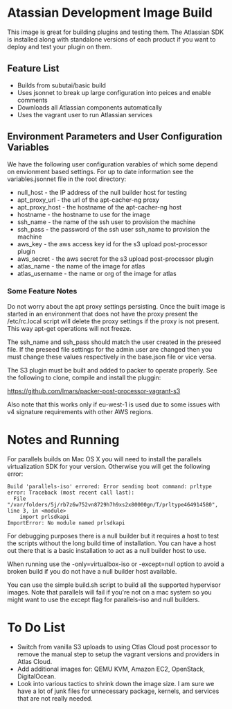 # Atassian Development Image Build

This image is great for building plugins and testing them. The Atlassian SDK is
installed along with standalone versions of each product if you want to deploy
and test your plugin on them.

## Feature List

* Builds from subutai/basic build
* Uses jsonnet to break up large configuration into peices and enable comments
* Downloads all Atlassian components automatically
* Uses the vagrant user to run Atlassian services








## Environment Parameters and User Configuration Variables

We have the following user configuration varables of which some depend on 
envionment based settings. For up to date information see the variables.jsonnet
file in the root directory:

* null_host - the IP address of the null builder host for testing
* apt_proxy_url - the url of the apt-cacher-ng proxy
* apt_proxy_host - the hostname of the apt-cacher-ng host
* hostname - the hostname to use for the image
* ssh_name - the name of the ssh user to provision the machine
* ssh_pass - the password of the ssh user ssh_name to provision the machine
* aws_key - the aws access key id for the s3 upload post-processor plugin
* aws_secret - the aws secret for the s3 upload post-processor plugin
* atlas_name - the name of the image for atlas
* atlas_username - the name or org of the image for atlas

### Some Feature Notes

Do not worry about the apt proxy settings persisting. Once the built image is
started in an environment that does not have the proxy present the /etc/rc.local
script will delete the proxy settings if the proxy is not present. This way
apt-get operations will not freeze.

The ssh_name and ssh_pass should match the user created in the preseed file. If
the preseed file settings for the admin user are changed then you must change
these values respectively in the base.json file or vice versa. 

The S3 plugin must be built and added to packer to operate properly. See the 
following to clone, compile and install the pluggin:

   https://github.com/lmars/packer-post-processor-vagrant-s3

Also note that this works only if eu-west-1 is used due to some issues with
v4 signature requirements with other AWS regions.

# Notes and Running

For parallels builds on Mac OS X you will need to install the parallels 
virtualization SDK for your version. Otherwise you will get the following 
error:

```
Build 'parallels-iso' errored: Error sending boot command: prltype error: Traceback (most recent call last):
  File "/var/folders/5j/rb7z6w752vn8729h7h9xs2x80000gn/T/prltype464914580", line 3, in <module>
    import prlsdkapi
ImportError: No module named prlsdkapi
```

For debugging purposes there is a null builder but it requires a host to test
the scripts without the long build time of installation. You can have a host
out there that is a basic installation to act as a null builder host to use.

When running use the -only=virtualbox-iso or -except=null option to avoid 
a broken build if you do not have a null builder host available.

You can use the simple build.sh script to build all the supported hypervisor
images. Note that parallels will fail if you're not on a mac system so you 
might want to use the except flag for parallels-iso and null builders.

# To Do List

* Switch from vanilla S3 uploads to using Ctlas Cloud post processor to 
  remove the manual step to setup the vagrant versions and providers in 
  Atlas Cloud.
* Add additional images for: QEMU KVM, Amazon EC2, OpenStack, DigitalOcean.
* Look into various tactics to shrink down the image size. I am sure we 
  have a lot of junk files for unnecessary package, kernels, and services 
  that are not really needed.

